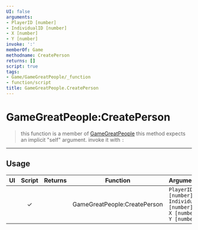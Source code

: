 ```yaml
---
UI: false
arguments:
- PlayerID [number]
- IndividualID [number]
- X [number]
- Y [number]
invoke: ':'
memberOf: Game
methodname: CreatePerson
returns: []
script: true
tags:
- Game/GameGreatPeople/_function
- function/script
title: GameGreatPeople.CreatePerson
---
```

# GameGreatPeople:CreatePerson
> this function is a member of [GameGreatPeople](civ-6/lua/GameGreatPeople.md)
> this method expects an implicit "self" argument. invoke it with `:`
-----
## Usage
|  UI | Script | Returns | Function | Arguments |
|:---:|:------:|-------:|:--------:|:---------|
| |✓||GameGreatPeople:CreatePerson|`PlayerID [number]`<br>`IndividualID [number]`<br>`X [number]`<br>`Y [number]`|
